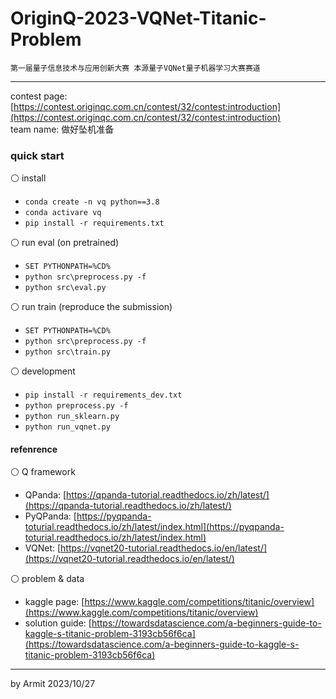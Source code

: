 # OriginQ-2023-VQNet-Titanic-Problem

    第一届量子信息技术与应用创新大赛 本源量子VQNet量子机器学习大赛赛道

----

contest page: [https://contest.originqc.com.cn/contest/32/contest:introduction](https://contest.originqc.com.cn/contest/32/contest:introduction)  
team name: 做好坠机准备  


### quick start

⚪ install

- `conda create -n vq python==3.8`
- `conda activare vq`
- `pip install -r requirements.txt`

⚪ run eval (on pretrained)

- `SET PYTHONPATH=%CD%`
- `python src\preprocess.py -f`
- `python src\eval.py`

⚪ run train (reproduce the submission)

- `SET PYTHONPATH=%CD%`
- `python src\preprocess.py -f`
- `python src\train.py`

⚪ development

- `pip install -r requirements_dev.txt`
- `python preprocess.py -f`
- `python run_sklearn.py`
- `python run_vqnet.py`


#### refenrence

⚪ Q framework

- QPanda: [https://qpanda-tutorial.readthedocs.io/zh/latest/](https://qpanda-tutorial.readthedocs.io/zh/latest/)
- PyQPanda: [https://pyqpanda-toturial.readthedocs.io/zh/latest/index.html](https://pyqpanda-toturial.readthedocs.io/zh/latest/index.html)
- VQNet: [https://vqnet20-tutorial.readthedocs.io/en/latest/](https://vqnet20-tutorial.readthedocs.io/en/latest/)

⚪ problem & data

- kaggle page: [https://www.kaggle.com/competitions/titanic/overview](https://www.kaggle.com/competitions/titanic/overview)
- solution guide: [https://towardsdatascience.com/a-beginners-guide-to-kaggle-s-titanic-problem-3193cb56f6ca](https://towardsdatascience.com/a-beginners-guide-to-kaggle-s-titanic-problem-3193cb56f6ca)

----
by Armit
2023/10/27
